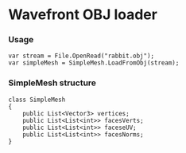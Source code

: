 # Wavefront OBJ loader
### Usage
    var stream = File.OpenRead("rabbit.obj");
    var simpleMesh = SimpleMesh.LoadFromObj(stream);
### SimpleMesh structure
    class SimpleMesh
    {
        public List<Vector3> vertices;
        public List<List<int>> facesVerts;
        public List<List<int>> faceseUV;
        public List<List<int>> facesNorms;
    }
